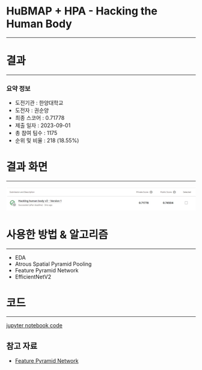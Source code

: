 # HuBMAP + HPA - Hacking the Human Body

---
# 결과
---
### 요약 정보
* 도전기관 : 한양대학교
* 도전자 : 권순양
* 최종 스코어 : 0.71778
* 제출 일자 : 2023-09-01
* 총 참여 팀수 : 1175
* 순위 및 비율 : 218 (18.55%)

# 결과 화면
---
![score](./img/score.jpg)

# 사용한 방법 & 알고리즘
---
* EDA
* Atrous Spatial Pyramid Pooling
* Feature Pyramid Network
* EfficientNetV2

# 코드
---
[jupyter notebook code](hacking-human-body-v2.ipynb)



## 참고 자료

- [Feature Pyramid Network](https://arxiv.org/abs/1612.03144)



